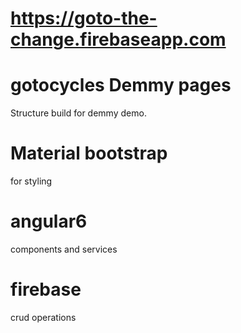 # https://goto-the-change.firebaseapp.com

# gotocycles Demmy pages
Structure build for demmy demo. 

# Material bootstrap
for styling

# angular6
components and services

# firebase
crud operations

